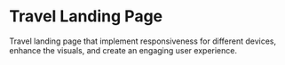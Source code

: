 # Travel Landing Page
Travel landing page that  implement responsiveness for different devices, enhance the visuals, and create an engaging user experience.

